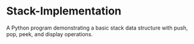 # Stack-Implementation
A Python program demonstrating a basic stack data structure with push, pop, peek, and display operations.
